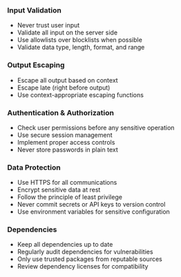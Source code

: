 ### Input Validation
- Never trust user input
- Validate all input on the server side
- Use allowlists over blocklists when possible
- Validate data type, length, format, and range

### Output Escaping
- Escape all output based on context
- Escape late (right before output)
- Use context-appropriate escaping functions

### Authentication & Authorization
- Check user permissions before any sensitive operation
- Use secure session management
- Implement proper access controls
- Never store passwords in plain text

### Data Protection
- Use HTTPS for all communications
- Encrypt sensitive data at rest
- Follow the principle of least privilege
- Never commit secrets or API keys to version control
- Use environment variables for sensitive configuration

### Dependencies
- Keep all dependencies up to date
- Regularly audit dependencies for vulnerabilities
- Only use trusted packages from reputable sources
- Review dependency licenses for compatibility